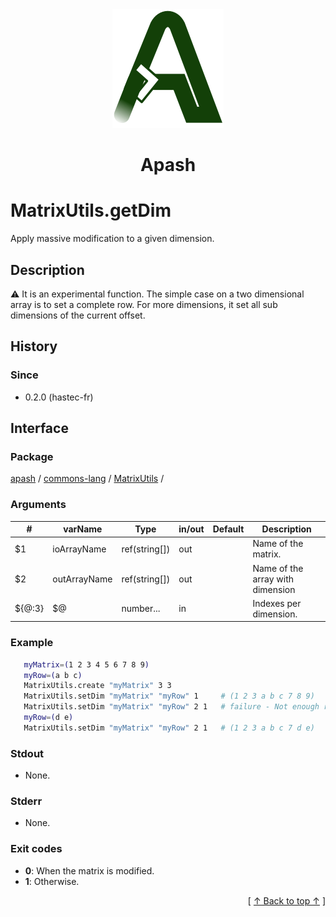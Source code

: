 
<div align='center' id='apash-top'>
  <a href='https://github.com/hastec-fr/apash'>
    <img alt='apash-logo' src='../../../../../../assets/apash-logo.svg'/>
  </a>

  # Apash
</div>


# MatrixUtils.getDim
Apply massive modification to a given dimension.
## Description
   ⚠️ It is an experimental function.
   The simple case on a two dimensional array is to set a complete row.
   For more dimensions, it set all sub dimensions
   of the current offset.

## History
### Since
  * 0.2.0 (hastec-fr)

## Interface
### Package
<!-- apash.packageBegin -->
[apash](../../../apash.md) / [commons-lang](../../commons-lang.md) / [MatrixUtils](../MatrixUtils.md) / 
<!-- apash.packageEnd -->

### Arguments
 | #      | varName        | Type          | in/out   | Default         | Description                          |
 |--------|----------------|---------------|----------|-----------------|--------------------------------------|
 | $1     | ioArrayName    | ref(string[]) | out      |                 | Name of the matrix.                  |
 | $2     | outArrayName   | ref(string[]) | out      |                 | Name of the array with dimension     |
 | ${@:3} | $@             | number...     | in       |                 | Indexes per dimension.               |

### Example
 ```bash
    myMatrix=(1 2 3 4 5 6 7 8 9)
    myRow=(a b c)
    MatrixUtils.create "myMatrix" 3 3 
    MatrixUtils.setDim "myMatrix" "myRow" 1     # (1 2 3 a b c 7 8 9)
    MatrixUtils.setDim "myMatrix" "myRow" 2 1   # failure - Not enough remaining cell in the dimension
    myRow=(d e)
    MatrixUtils.setDim "myMatrix" "myRow" 2 1   # (1 2 3 a b c 7 d e)
 ```

### Stdout
  * None.
### Stderr
  * None.

### Exit codes
  * **0**: When the matrix is modified.
  * **1**: Otherwise.

  <div align='right'>[ <a href='#apash-top'>↑ Back to top ↑</a> ]</div>

